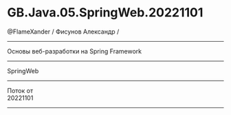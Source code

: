 # GB.Java.05.SpringWeb.20221101
@FlameXander / Фисунов Александр /   

---
Основы веб-разработки на Spring Framework  

---
SpringWeb  

---
Поток от  
20221101  

---













